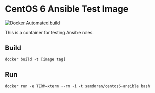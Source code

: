 # CentOS 6 Ansible Test Image #
[![Docker Automated build](https://img.shields.io/docker/automated/samdoran/centos6-ansible.svg?maxAge=2592000)](https://hub.docker.com/r/samdoran/centos6-ansible/)

This is a container for testing Ansible roles.

## Build ##

    docker build -t [image tag]

## Run ##

    docker run -e TERM=xterm --rm -i -t samdoran/centos6-ansible bash
